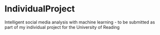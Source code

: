 # IndividualProject
Intelligent social media analysis with machine learning - to be submitted as part of my individual project for the University of Reading

